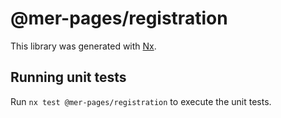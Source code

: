 # @mer-pages/registration

This library was generated with [Nx](https://nx.dev).

## Running unit tests

Run `nx test @mer-pages/registration` to execute the unit tests.
